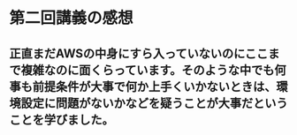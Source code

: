 # 第二回講義の感想
## 正直まだAWSの中身にすら入っていないのにここまで複雑なのに面くらっています。そのような中でも何事も前提条件が大事で何か上手くいかないときは、環境設定に問題がないかなどを疑うことが大事だということを学びました。
